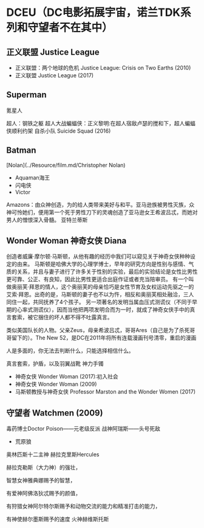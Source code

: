 # DCEU（DC电影拓展宇宙，诺兰TDK系列和守望者不在其中）

## 正义联盟 Justice League

* 正义联盟：两个地球的危机 Justice League: Crisis on Two Earths (2010)
* 正义联盟 Justice League‎ (2017)

## Superman

氪星人

超人：钢铁之躯
超人大战蝙蝠侠：正义黎明:在超人宿敌卢瑟的搅和下，超人蝙蝠侠顺利约架
自杀小队 Suicide Squad (2016)

## Batman

[Nolan](../Resource/film.md/Christopher Nolan)

* Aquaman海王
* 闪电侠
* Victor



Amazons：由众神创造，为的给人类带来美好与和平。亚马逊族被男性灭族，众神可怜她们，便用第一个死于男性刀下的灵魂创造了亚马逊女王希波吕忒，而她对男人的憎恨深入骨髓。
亚特兰蒂斯

## Wonder Woman 神奇女侠  Diana

创造者威廉·摩尔顿·马斯顿，从他有趣的经历中我们可以窥见关于神奇女侠种种设定的由来。
马斯顿是哈佛大学的心理学博士，早年的研究方向是性别与感情、气质的关系，并且与妻子进行了许多关于性别的实验，最后的实验结论是女性比男性更可靠、公正、有良知，因此比男性更适合出庭作证或者充当陪审员。
有一个叫做奥丽芙·拜恩的情人，这个奥丽芙的母亲恰巧是女性节育及女权运动先驱之一的艾索·拜恩。出奇的是，马斯顿的妻子也不以为忤，相反和奥丽芙相处融洽，三人同住一起，共同抚养了4个孩子。
另一项著名的发明当属血压式测谎仪（不同于早期的心率式测谎仪），因而当他把两项发明合而为一时，就成了神奇女侠手中的真言套索，被它捆住的坏人都不得不吐露真言。

类似美国队长的人物。父亲Zeus，母亲希波吕忒，哥哥Ares（自己是为了杀死哥哥留下的）。The New 52，是DC在2011年将所有连载漫画刊号清零，重启的漫画

人是多面的，你无法去判断什么，只能选择相信什么。

真言套索，护盾，以及羽翼战靴 神力手镯

* 神奇女侠 Wonder Woman (2017):初入社会
* 神奇女侠 Wonder Woman (2009)
* 马斯顿教授与神奇女侠 Professor Marston and the Wonder Women (2017)

## 守望者 Watchmen (2009)


毒药博士Doctor Poison——元老级反派
战神阿瑞斯——头号死敌
* 荒原狼


奥林匹斯十二主神
赫拉克里斯Hercules

赫拉克勒斯（大力神）的强壮，

智慧女神雅典娜赐予的智慧，

有爱神阿佛洛狄忒赐予的颜值，

有狩猎女神阿尔特尔斯赐予和动物交流的能力和精准打击的能力，

有神使赫尔墨斯赐予的速度
火神赫维斯托斯
